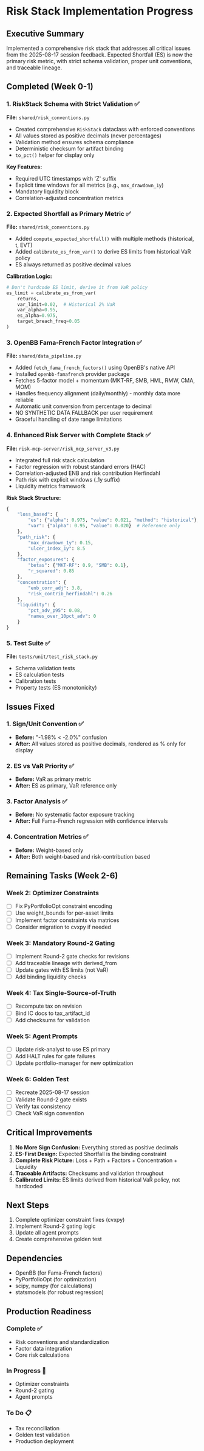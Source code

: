 # Risk Stack Implementation Progress

## Executive Summary
Implemented a comprehensive risk stack that addresses all critical issues from the 2025-08-17 session feedback. Expected Shortfall (ES) is now the primary risk metric, with strict schema validation, proper unit conventions, and traceable lineage.

## Completed (Week 0-1)

### 1. RiskStack Schema with Strict Validation ✅
**File:** `shared/risk_conventions.py`
- Created comprehensive `RiskStack` dataclass with enforced conventions
- All values stored as positive decimals (never percentages)
- Validation method ensures schema compliance
- Deterministic checksum for artifact binding
- `to_pct()` helper for display only

**Key Features:**
- Required UTC timestamps with 'Z' suffix
- Explicit time windows for all metrics (e.g., `max_drawdown_1y`)
- Mandatory liquidity block
- Correlation-adjusted concentration metrics

### 2. Expected Shortfall as Primary Metric ✅
**File:** `shared/risk_conventions.py`
- Added `compute_expected_shortfall()` with multiple methods (historical, t, EVT)
- Added `calibrate_es_from_var()` to derive ES limits from historical VaR policy
- ES always returned as positive decimal values

**Calibration Logic:**
```python
# Don't hardcode ES limit, derive it from VaR policy
es_limit = calibrate_es_from_var(
    returns,
    var_limit=0.02,  # Historical 2% VaR
    var_alpha=0.95,
    es_alpha=0.975,
    target_breach_freq=0.05
)
```

### 3. OpenBB Fama-French Factor Integration ✅
**File:** `shared/data_pipeline.py`
- Added `fetch_fama_french_factors()` using OpenBB's native API
- Installed `openbb-famafrench` provider package
- Fetches 5-factor model + momentum (MKT-RF, SMB, HML, RMW, CMA, MOM)
- Handles frequency alignment (daily/monthly) - monthly data more reliable
- Automatic unit conversion from percentage to decimal
- NO SYNTHETIC DATA FALLBACK per user requirement
- Graceful handling of date range limitations

### 4. Enhanced Risk Server with Complete Stack ✅
**File:** `risk-mcp-server/risk_mcp_server_v3.py`
- Integrated full risk stack calculation
- Factor regression with robust standard errors (HAC)
- Correlation-adjusted ENB and risk contribution Herfindahl
- Path risk with explicit windows (_1y suffix)
- Liquidity metrics framework

**Risk Stack Structure:**
```python
{
    "loss_based": {
        "es": {"alpha": 0.975, "value": 0.021, "method": "historical"},
        "var": {"alpha": 0.95, "value": 0.020}  # Reference only
    },
    "path_risk": {
        "max_drawdown_1y": 0.15,
        "ulcer_index_1y": 8.5
    },
    "factor_exposures": {
        "betas": {"MKT-RF": 0.9, "SMB": 0.1},
        "r_squared": 0.85
    },
    "concentration": {
        "enb_corr_adj": 3.8,
        "risk_contrib_herfindahl": 0.26
    },
    "liquidity": {
        "pct_adv_p95": 0.08,
        "names_over_10pct_adv": 0
    }
}
```

### 5. Test Suite ✅
**File:** `tests/unit/test_risk_stack.py`
- Schema validation tests
- ES calculation tests
- Calibration tests
- Property tests (ES monotonicity)

## Issues Fixed

### 1. Sign/Unit Convention ✅
- **Before:** "-1.98% < -2.0%" confusion
- **After:** All values stored as positive decimals, rendered as % only for display

### 2. ES vs VaR Priority ✅
- **Before:** VaR as primary metric
- **After:** ES as primary, VaR reference only

### 3. Factor Analysis ✅
- **Before:** No systematic factor exposure tracking
- **After:** Full Fama-French regression with confidence intervals

### 4. Concentration Metrics ✅
- **Before:** Weight-based only
- **After:** Both weight-based and risk-contribution based

## Remaining Tasks (Week 2-6)

### Week 2: Optimizer Constraints
- [ ] Fix PyPortfolioOpt constraint encoding
- [ ] Use weight_bounds for per-asset limits
- [ ] Implement factor constraints via matrices
- [ ] Consider migration to cvxpy if needed

### Week 3: Mandatory Round-2 Gating
- [ ] Implement Round-2 gate checks for revisions
- [ ] Add traceable lineage with derived_from
- [ ] Update gates with ES limits (not VaR)
- [ ] Add binding liquidity checks

### Week 4: Tax Single-Source-of-Truth
- [ ] Recompute tax on revision
- [ ] Bind IC docs to tax_artifact_id
- [ ] Add checksums for validation

### Week 5: Agent Prompts
- [ ] Update risk-analyst to use ES primary
- [ ] Add HALT rules for gate failures
- [ ] Update portfolio-manager for new optimization

### Week 6: Golden Test
- [ ] Recreate 2025-08-17 session
- [ ] Validate Round-2 gate exists
- [ ] Verify tax consistency
- [ ] Check VaR sign convention

## Critical Improvements

1. **No More Sign Confusion:** Everything stored as positive decimals
2. **ES-First Design:** Expected Shortfall is the binding constraint
3. **Complete Risk Picture:** Loss + Path + Factors + Concentration + Liquidity
4. **Traceable Artifacts:** Checksums and validation throughout
5. **Calibrated Limits:** ES limits derived from historical VaR policy, not hardcoded

## Next Steps

1. Complete optimizer constraint fixes (cvxpy)
2. Implement Round-2 gating logic
3. Update all agent prompts
4. Create comprehensive golden test

## Dependencies

- OpenBB (for Fama-French factors)
- PyPortfolioOpt (for optimization)
- scipy, numpy (for calculations)
- statsmodels (for robust regression)

## Production Readiness

### Complete ✅
- Risk conventions and standardization
- Factor data integration
- Core risk calculations

### In Progress 🚧
- Optimizer constraints
- Round-2 gating
- Agent prompts

### To Do 📋
- Tax reconciliation
- Golden test validation
- Production deployment